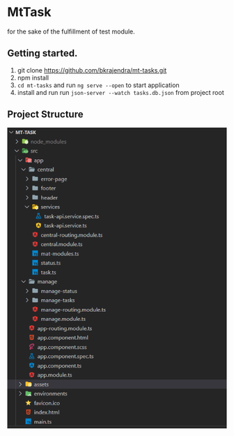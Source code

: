 # MtTask

for the sake of the fulfillment of test module. 

## Getting started.

1. git clone https://github.com/bkrajendra/mt-tasks.git
2. npm install
3. ```cd mt-tasks``` and run ```ng serve --open``` to start application
4. install and run run ```json-server --watch tasks.db.json``` from project root


## Project Structure

![alt text][logo]


[logo]: struct.png  "Project Structure"